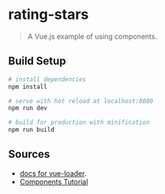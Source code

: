 # rating-stars

> A Vue.js example of using components.




## Build Setup

``` bash
# install dependencies
npm install

# serve with hot reload at localhost:8080
npm run dev

# build for production with minification
npm run build
```



## Sources

- [docs for vue-loader](http://vuejs.github.io/vue-loader).
- [Components Tutorial](https://medium.freecodecamp.org/build-your-first-vue-js-component-2dc204bca514)
